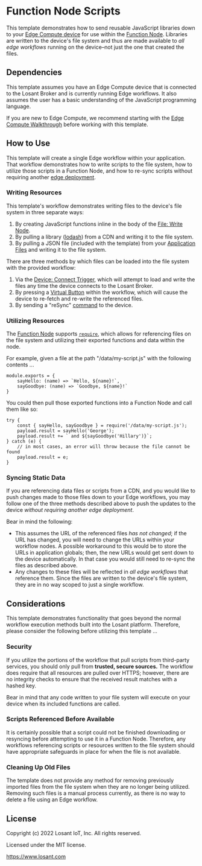 # Function Node Scripts

This template demonstrates how to send reusable JavaScript libraries down to your [Edge Compute device](https://docs.losant.com/devices/edge-compute/) for use within the [Function Node](https://docs.losant.com/workflows/logic/function/). Libraries are written to the device's file system and thus are made available to *all edge workflows* running on the device–not just the one that created the files.

## Dependencies

This template assumes you have an Edge Compute device that is connected to the Losant Broker and is currently running Edge workflows. It also assumes the user has a basic understanding of the JavaScript programming language.

If you are new to Edge Compute, we recommend starting with the [Edge Compute Walkthrough](https://docs.losant.com/edge-compute/walkthrough/) before working with this template.

## How to Use

This template will create a single Edge workflow within your application. That workflow demonstrates how to write scripts to the file system, how to utilize those scripts in a Function Node, and how to re-sync scripts without requiring another [edge deployment](https://docs.losant.com/edge-compute/edge-deployments/).

### Writing Resources

This template's workflow demonstrates writing files to the device's file system in three separate ways:

1. By creating JavaScript functions inline in the body of the [File: Write Node](https://docs.losant.com/workflows/data/file-write/).
2. By pulling a library ([lodash](https://lodash.com/)) from a CDN and writing it to the file system.
3. By pulling a JSON file (included with the template) from your [Application Files](https://docs.losant.com/applications/files/) and writing it to the file system.

There are three methods by which files can be loaded into the file system with the provided workflow:

1. Via the [Device: Connect Trigger](https://docs.losant.com/workflows/triggers/on-connect/), which will attempt to load and write the files any time the device connects to the Losant Broker.
2. By pressing a [Virtual Button](https://docs.losant.com/workflows/triggers/virtual-button/) within the workflow, which will cause the device to re-fetch and re-write the referenced files.
3. By sending a "reSync" [command](https://docs.losant.com/devices/commands/) to the device.

### Utilizing Resources

The [Function Node](https://docs.losant.com/workflows/logic/function/) supports [`require`](https://nodejs.org/en/knowledge/getting-started/what-is-require/), which allows for referencing files on the file system and utilizing their exported functions and data within the node.

For example, given a file at the path "/data/my-script.js" with the following contents ...

```
module.exports = {
    sayHello: (name) => `Hello, ${name}!`,
    sayGoodbye: (name) => `Goodbye, ${name}!`
}
```

You could then pull those exported functions into a Function Node and call them like so:

```
try {
    const { sayHello, sayGoodbye } = require('/data/my-script.js');
    payload.result = sayHello('George');
    payload.result += ` and ${sayGoodbye('Hillary')}`;
} catch (e) {
    // in most cases, an error will throw because the file cannot be found
    payload.result = e;
}
```

### Syncing Static Data

If you are referencing data files or scripts from a CDN, and you would like to push changes made to those files down to your Edge workflows, you may follow one of the three methods described above to push the updates to the device *without requiring another edge deployment*.

Bear in mind the following:

- This assumes the URL of the referenced files *has not changed*; if the URL has changed, you will need to change the URLs within your workflow nodes. A possible workaround to this would be to store the URLs in application globals; then, the new URLs would get sent down to the device automatically. In that case you would still need to re-sync the files as described above.
- Any changes to these files will be reflected in *all edge workflows* that reference them. Since the files are written to the device's file system, they are in no way scoped to just a single workflow.

## Considerations

This template demonstrates functionality that goes beyond the normal workflow execution methods built into the Losant platform. Therefore, please consider the following before utilizing this template ... 

### Security

If you utilize the portions of the workflow that pull scripts from third-party services, you should only pull from **trusted, secure sources.** The workflow does require that all resources are pulled over HTTPS; however, there are no integrity checks to ensure that the received result matches with a hashed key.

Bear in mind that any code written to your file system will execute on your device when its included functions are called.

### Scripts Referenced Before Available

It is certainly possible that a script could not be finished downloading or resyncing before attempting to use it in a Function Node. Therefore, any workflows referencing scripts or resources written to the file system should have appropriate safeguards in place for when the file is not available.

### Cleaning Up Old Files

The template does not provide any method for removing previously imported files from the file system when they are no longer being utilized. Removing such files is a manual process currently, as there is no way to delete a file using an Edge workflow. 

## License

Copyright (c) 2022 Losant IoT, Inc. All rights reserved.

Licensed under the MIT license.

https://www.losant.com